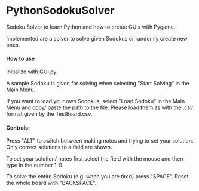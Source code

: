 # PythonSodokuSolver
Sodoku Solver to learn Python and how to create GUIs with Pygame.

Implemented are a solver to solve given Sodokus or randomly create new ones.

#### How to use

Initialize with GUI.py.

A sample Sodoku is given for solving when selecting "Start Solving" in the Main Menu.

If you want to load your own Sodokus, select "Load Sodoku" in the Main Menu and copy/ paste the path to the file. Please load them as with the .csv format given by the TestBoard.csv.

#### Controls:
Press "ALT" to switch between making notes and trying to set your solution. Only correct solutions to a field are shown.

To set your solution/ notes first select the field with the mouse and then type in the number 1-9. 

To solve the entire Sodoku (e.g. when you are tired) press "SPACE". Reset the whole board with "BACKSPACE".

